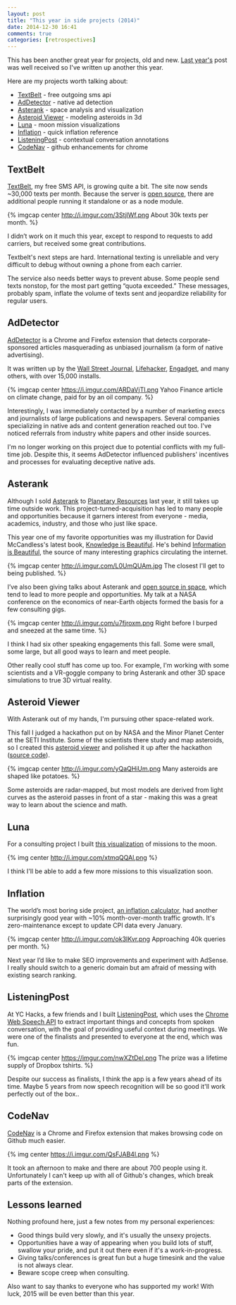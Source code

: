 ```yaml
---
layout: post
title: "This year in side projects (2014)"
date: 2014-12-30 16:41
comments: true
categories: [retrospectives]
---
```


This has been another great year for projects, old and new.  [Last year's](http://www.ianww.com/blog/2013/12/31/my-year-in-side-projects/) post was well received so I've written up another this year.

Here are my projects worth talking about:

* [TextBelt](http://textbelt.com) - free outgoing sms api
* [AdDetector](http://ianww.com/ad-detector) - native ad detection
* [Asterank](http://asterank.com) - space analysis and visualization
* [Asteroid Viewer](http://ianww.com/asteroid-viewer) - modeling asteroids in 3d
* [Luna](http://ianww.com/moonviz) - moon mission visualizations
* [Inflation](http://in2013dollars.com) - quick inflation reference
* [ListeningPost](http://bunkmates.co) - contextual conversation annotations
* [CodeNav](http://ianww.com/codenav) - github enhancements for chrome

<!-- more -->

## TextBelt

[TextBelt](http://textbelt.com), my free SMS API, is growing quite a bit.  The site now sends ~30,000 texts per month.  Because the server is [open source](http://github.com/typpo/textbelt), there are additional people running it standalone or as a node module.

{% imgcap center http://i.imgur.com/3StjlWf.png About 30k texts per month. %}

I didn’t work on it much this year, except to respond to requests to add carriers, but received some great contributions.

Textbelt's next steps are hard.  International texting is unreliable and very difficult to debug without owning a phone from each carrier.

The service also needs better ways to prevent abuse.  Some people send texts nonstop, for the most part getting “quota exceeded.”  These messages, probably spam, inflate the volume of texts sent and jeopardize reliability for regular users.

## AdDetector

[AdDetector](http://ianww.com/ad-detector) is a Chrome and Firefox extension that detects corporate-sponsored articles masquerading as unbiased journalism (a form of native advertising).

It was written up by the [Wall Street Journal](http://blogs.wsj.com/cmo/2014/08/20/ad-detector-native-ads/), [Lifehacker](http://lifehacker.com/addetector-notifies-you-if-a-story-you-re-reading-is-sp-1640980949), [Engadget](http://www.engadget.com/2014/08/21/browser-plug-in-sponsored-content/), and many others, with over 15,000 installs.

{% imgcap center https://i.imgur.com/ARDaVjTl.png Yahoo Finance article on climate change, paid for by an oil company. %}

Interestingly, I was immediately contacted by a number of marketing execs and journalists of large publications and newspapers.  Several companies specializing in native ads and content generation reached out too.  I've noticed referrals from industry white papers and other inside sources.

I'm no longer working on this project due to potential conflicts with my full-time job.  Despite this, it seems AdDetector influenced publishers' incentives and processes for evaluating deceptive native ads.

## Asterank

Although I sold [Asterank](http://asterank.com) to [Planetary Resources](http://planetaryresources.com) last year, it still takes up time outside work.  This project-turned-acquisition has led to many people and opportunities because it garners interest from everyone - media, academics, industry, and those who just like space.

This year one of my favorite opportunities was my illustration for David McCandless's latest book, [Knowledge is Beautiful](http://smile.amazon.com/Knowledge-Beautiful-Impossible-Invisible-Connections-Visualized/dp/0062188224?sa-no-redirect=1). He's behind [Information is Beautiful](https://www.facebook.com/informationisbeautiful), the source of many interesting graphics circulating the internet.

{% imgcap center http://i.imgur.com/L0UmQUAm.jpg The closest I'll get to being published. %}

I’ve also been giving talks about Asterank and [open source in space](https://github.com/typpo/asterank), which tend to lead to more people and opportunities.  My talk at a NASA conference on the economics of near-Earth objects formed the basis for a few consulting gigs.

{% imgcap center http://i.imgur.com/u7fjroxm.png Right before I burped and sneezed at the same time. %}

I think I had six other speaking engagements this fall.  Some were small, some large, but all good ways to learn and meet people.

Other really cool stuff has come up too.  For example, I'm working with some scientists and a VR-goggle company to bring Asterank and other 3D space simulations to true 3D virtual reality.

## Asteroid Viewer

With Asterank out of my hands, I'm pursuing other space-related work.

This fall I judged a hackathon put on by NASA and the Minor Planet Center at the SETI Institute.  Some of the scientists there study and map asteroids, so I created this [asteroid viewer](http://ianww.com/asteroid-viewer) and polished it up after the hackathon ([source code](https://github.com/typpo/ast3d)).

{% imgcap center http://i.imgur.com/yQaQHiUm.png Many asteroids are shaped like potatoes. %}

Some asteroids are radar-mapped, but most models are derived from light curves as the asteroid passes in front of a star - making this was a great way to learn about the science and math.

## Luna

For a consulting project I built [this visualization](http://ianww.com/moonviz) of missions to the moon.

{% img center http://i.imgur.com/xtmqQQAl.png %}

I think I'll be able to add a few more missions to this visualization soon.

## Inflation

The world’s most boring side project, [an inflation calculator](http://in2013dollars.com), had another surprisingly good year with ~10% month-over-month traffic growth.  It's zero-maintenance except to update CPI data every January.

{% imgcap center http://i.imgur.com/ok3IKvr.png Approaching 40k queries per month. %}

Next year I’d like to make SEO improvements and experiment with AdSense.  I really should switch to a generic domain but am afraid of messing with existing search ranking.

## ListeningPost

At YC Hacks, a few friends and I built [ListeningPost](http://www.bunkmates.co/), which uses the [Chrome Web Speech API](http://updates.html5rocks.com/2013/01/Voice-Driven-Web-Apps-Introduction-to-the-Web-Speech-API) to extract important things and concepts from spoken conversation, with the goal of providing useful context during meetings.  We were one of the finalists and presented to everyone at the end, which was fun.

{% imgcap center https://imgur.com/nwXZtDel.png The prize was a lifetime supply of Dropbox tshirts. %}

Despite our success as finalists, I think the app is a few years ahead of its time.  Maybe 5 years from now speech recognition will be so good it'll work perfectly out of the box..

## CodeNav

[CodeNav](http://ianww.com/codenav) is a Chrome and Firefox extension that makes browsing code on Github much easier.

{% img center https://i.imgur.com/QsFJAB4l.png %}

It took an afternoon to make and there are about 700 people using it.  Unfortunately I can't keep up with all of Github's changes, which break parts of the extension.

## Lessons learned

Nothing profound here, just a few notes from my personal experiences:

  * Good things build very slowly, and it's usually the unsexy projects.
  * Opportunities have a way of appearing when you build lots of stuff, swallow your pride, and put it out there even if it's a work-in-progress.
  * Giving talks/conferences is great fun but a huge timesink and the value is not always clear.
  * Beware scope creep when consulting.

Also want to say thanks to everyone who has supported my work!  With luck, 2015 will be even better than this year.
